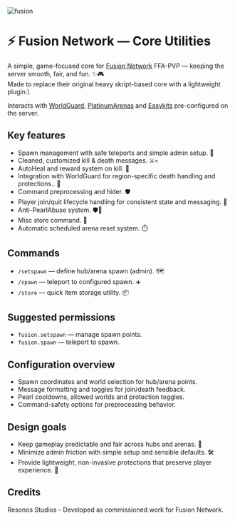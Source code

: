 ![fusion](https://cdn.minecraft-server-list.com/screenshots/508768_9d5506da6a.png)
# ⚡ Fusion Network — Core Utilities

A simple, game-focused core for [Fusion Network](https://fusion-network.xyz/) FFA-PVP — keeping the server smooth, fair, and fun. ✨🎮\
Made to replace their original heavy skript-based core with a lightweight plugin.\

Interacts with [WorldGuard](https://github.com/EngineHub/WorldGuard), [PlatinumArenas](https://www.spigotmc.org/resources/platinumarenas.121422/) and [Easykits](https://github.com/AndreasHGK/EasyKits) pre-configured on the server.

## Key features
- Spawn management with safe teleports and simple admin setup. 🏁
- Cleaned, customized kill & death messages. ⚔️💀  
- AutoHeal and reward system on kill. 🔄
- Integration with WorldGuard for region-specific death handling and protections.. 🎲
- Command preprocessing and hider. 🛡️  
- Player join/quit lifecycle handling for consistent state and messaging. 👋  
- Anti-PearlAbuse system. 🛡️🎯
- Misc store command. 🎒  
- Automatic scheduled arena reset system. ⏱️

## Commands
- `/setspawn` — define hub/arena spawn (admin). 🗺️  
- `/spawn` — teleport to configured spawn. ✈️  
- `/store` — quick item storage utility. 📦

## Suggested permissions
- `fusion.setspawn` — manage spawn points.  
- `fusion.spawn` — teleport to spawn.


## Configuration overview
- Spawn coordinates and world selection for hub/arena points.  
- Message formatting and toggles for join/death feedback.  
- Pearl cooldowns, allowed worlds and protection toggles.  
- Command-safety options for preprocessing behavior.

## Design goals
- Keep gameplay predictable and fair across hubs and arenas. 🎯  
- Minimize admin friction with simple setup and sensible defaults. 🛠️  
- Provide lightweight, non-invasive protections that preserve player experience. 🌱

## Credits
Resonos Studios - Developed as commissioned work for Fusion Network.